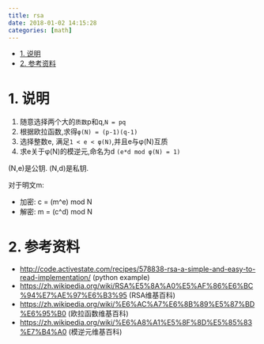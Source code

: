 ```yaml
---
title: rsa
date: 2018-01-02 14:15:28
categories: [math]
---
```


<!-- TOC -->

- [1. 说明](#1-说明)
- [2. 参考资料](#2-参考资料)

<!-- /TOC -->


<a id="markdown-1-说明" name="1-说明"></a>
# 1. 说明

1. 随意选择两个大的`质数`p和q,`N = pq`
2. 根据欧拉函数,求得`φ(N) = (p-1)(q-1)`
3. 选择整数e, 满足`1 < e < φ(N)`,并且e与φ(N)互质
4. 求e关于φ(N)的模逆元,命名为d `(e*d mod φ(N) = 1)`

(N,e)是公钥. (N,d)是私钥. 

对于明文m:  

* 加密: c = (m^e) mod N
* 解密: m = (c^d) mod N

<a id="markdown-2-参考资料" name="2-参考资料"></a>
# 2. 参考资料

* http://code.activestate.com/recipes/578838-rsa-a-simple-and-easy-to-read-implementation/ (python example)
* https://zh.wikipedia.org/wiki/RSA%E5%8A%A0%E5%AF%86%E6%BC%94%E7%AE%97%E6%B3%95 (RSA维基百科)
* https://zh.wikipedia.org/wiki/%E6%AC%A7%E6%8B%89%E5%87%BD%E6%95%B0 (欧拉函数维基百科)
* https://zh.wikipedia.org/wiki/%E6%A8%A1%E5%8F%8D%E5%85%83%E7%B4%A0 (模逆元维基百科)

